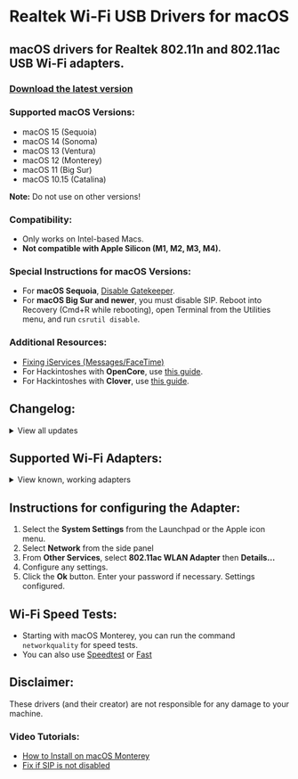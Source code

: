 # Realtek Wi-Fi USB Drivers for macOS

## macOS drivers for Realtek 802.11n and 802.11ac USB Wi-Fi adapters.

### [Download the latest version](https://github.com/kingkwahli/RTK_USB-WiFi_Drivers_macOS/releases/)

### Supported macOS Versions:
- macOS 15 (Sequoia)
- macOS 14 (Sonoma)
- macOS 13 (Ventura)
- macOS 12 (Monterey)
- macOS 11 (Big Sur)
- macOS 10.15 (Catalina)

**Note:** Do not use on other versions!

### Compatibility:
- Only works on Intel-based Macs.
- **Not compatible with Apple Silicon (M1, M2, M3, M4).**

### Special Instructions for macOS Versions:
- For **macOS Sequoia**, [Disable Gatekeeper](https://github.com/chris1111/Disable-Gatekeeper).
- For **macOS Big Sur and newer**, you must disable SIP. Reboot into Recovery (Cmd+R while rebooting), open Terminal from the Utilities menu, and run `csrutil disable`.

### Additional Resources:
- [Fixing iServices (Messages/FaceTime)](https://github.com/chris1111/Wireless-USB-Big-Sur-Adapter/blob/master/Fix_Apple_Services.md)
- For Hackintoshes with **OpenCore**, use [this guide](https://github.com/chris1111/Wireless-USB-OC-Big-Sur-Adapter).
- For Hackintoshes with **Clover**, use [this guide](https://github.com/chris1111/WirelessAdapterCloverBigSur).

## Changelog:
<details>
  <summary>View all updates</summary>
- **12 Oct 2024:** Revamped README
- **12 Jul 2024:** Reduced package size and updated background.
- **11 Jul 2024:** Updated StatusBarApp background.
- **16 Jan 2024:** Listed supported adapters in ReadMe.
- **02 Jul 2023:** Updated program background.
- **15 Dec 2022:** Improved Helper tools.
- **02 Nov 2022:** No longer requires Agents and Daemons.
- **12 Jun 2022:** Added support for macOS Ventura 13.
- **15 Sep 2021:** Adapted for macOS Big Sur 11.
- **29 Nov 2020:** Introduced a blue Wi-Fi icon similar to Big Sur.

</details>

## Supported Wi-Fi Adapters:
<details>
  <summary>View known, working adapters</summary>

- Alfa AWUS036AC
- Alfa AWUS036ACH
- ASUS USB AC68, USB-N13, USB Nano-AC53
- BrosTrend FBA_AC3
- COMFAST CF-811AC, CF-812AC, CF-WU810N
- Cudy WU1300S, WU700, WU650
- DLink DWA-121, DWA-131E, DWA-182, DWA-192
- EDIMAX EW-7611UCB, EW-7722UTn V2, EW-7811Un (N150)
- Fenvi AC1300 (RTL8812bu)
- Linksys WUSB6300 V2, WUSB6400M
- Netgear A6100, A6150, A7000
- TP-Link TL-WN823Nv3, TL-WN725Nv3
- TP-Link Archer T2U Plus (AC600)
- TP-Link Archer T3U, T3U Plus
- TP-Link Archer T2U Nano/Mini/AC600
- TRENDnet TEW-808UBM, TEW-908UB

[Report additional working adapters here](https://github.com/kingkwahli/RTK_USB-WiFi_Drivers_macOS/discussions).

</details>

## Instructions for configuring the Adapter:
1. Select the **System Settings** from the Launchpad or the Apple icon menu.
2. Select **Network** from the side panel
3. From **Other Services**, select **802.11ac WLAN Adapter** then **Details…**
4. Configure any settings.
5. Click the **Ok** button. Enter your password if necessary.
Settings configured.

## Wi-Fi Speed Tests:
- Starting with macOS Monterey, you can run the command `networkquality` for speed tests.
- You can also use [Speedtest](https://speedtest.net) or [Fast](https://fast.com/)

## Disclaimer:
These drivers (and their creator) are not responsible for any damage to your machine.

### Video Tutorials:
- [How to Install on macOS Monterey](https://youtu.be/YqZAy8jntow)
- [Fix if SIP is not disabled](https://youtu.be/lA1V6dmsq24)
